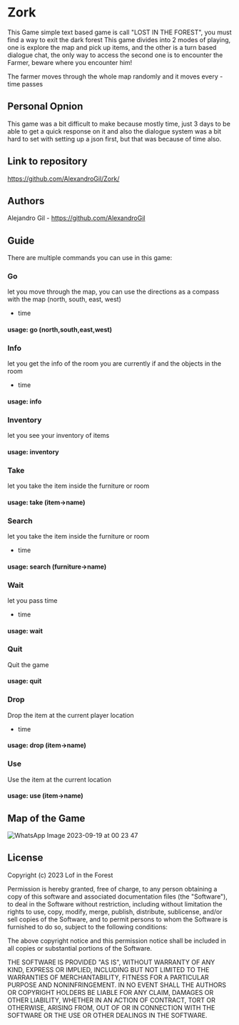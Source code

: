 # Zork
This Game simple text based game is call "LOST IN THE FOREST", you must find a way to exit the dark forest
This game divides into 2 modes of playing, one is explore the map and pick up items, and the other is a turn based dialogue chat, the
only way to access the second one is to encounter the Farmer, beware where you encounter him!

The farmer moves through the whole map randomly and it moves every - time passes

## Personal Opnion
This game was a bit difficult to make because mostly time, just 3 days to be able to get a quick response on it and also the dialogue system was a bit hard to set with setting up a json first, but that was because of time also.
## Link to repository
https://github.com/AlexandroGil/Zork/
## Authors
Alejandro Gil - https://github.com/AlexandroGil
## Guide
There are multiple commands you can use in this game:
### Go <direction>
let you move through the map, you can use the directions as a compass with the map (north, south, east, west)
- time
#### usage: go (north,south,east,west)
### Info
let you get the info of the room you are currently if and the objects in the room
- time
#### usage: info
### Inventory
let you see your inventory of items
#### usage: inventory
### Take <item>
let you take the item inside the furniture or room
#### usage: take (item->name)
### Search <furniture>
let you take the item inside the furniture or room
- time
#### usage: search (furniture->name)
### Wait
let you pass time
- time
#### usage: wait
### Quit
Quit the game
#### usage: quit
### Drop <item>
Drop the item at the current player location
- time
#### usage: drop (item->name)
### Use <item>
Use the item at the current location
#### usage: use (item->name)

## Map of the Game
![WhatsApp Image 2023-09-19 at 00 23 47](https://github.com/AlexandroGil/Zork/assets/62897742/d394b615-0322-4956-a98b-798854650f60)

## License

Copyright (c) 2023 Lof in the Forest

Permission is hereby granted, free of charge, to any person obtaining a copy
of this software and associated documentation files (the "Software"), to deal
in the Software without restriction, including without limitation the rights
to use, copy, modify, merge, publish, distribute, sublicense, and/or sell
copies of the Software, and to permit persons to whom the Software is
furnished to do so, subject to the following conditions:

The above copyright notice and this permission notice shall be included in all
copies or substantial portions of the Software.

THE SOFTWARE IS PROVIDED "AS IS", WITHOUT WARRANTY OF ANY KIND, EXPRESS OR
IMPLIED, INCLUDING BUT NOT LIMITED TO THE WARRANTIES OF MERCHANTABILITY,
FITNESS FOR A PARTICULAR PURPOSE AND NONINFRINGEMENT. IN NO EVENT SHALL THE
AUTHORS OR COPYRIGHT HOLDERS BE LIABLE FOR ANY CLAIM, DAMAGES OR OTHER
LIABILITY, WHETHER IN AN ACTION OF CONTRACT, TORT OR OTHERWISE, ARISING FROM,
OUT OF OR IN CONNECTION WITH THE SOFTWARE OR THE USE OR OTHER DEALINGS IN THE
SOFTWARE.
